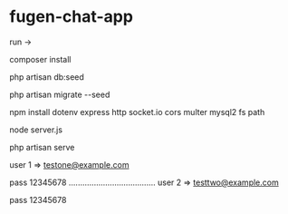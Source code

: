 # fugen-chat-app
 

 run ->

 composer install

 php artisan db:seed

 php artisan migrate --seed

 
npm install dotenv express http socket.io cors multer mysql2 fs path


node server.js


php artisan serve


user 1 => testone@example.com

pass 12345678
......................................
user 2 => testtwo@example.com

pass 12345678